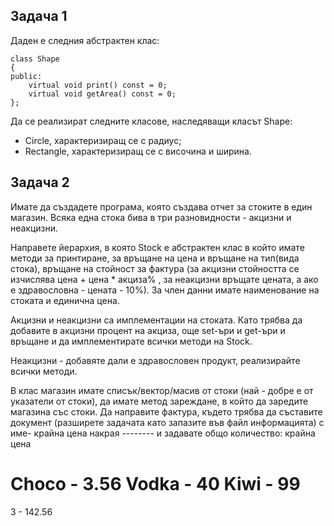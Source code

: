 ## Задача 1

Даден е следния абстрактен клас:

    class Shape
    {
    public:
        virtual void print() const = 0;
        virtual void getArea() const = 0;
    };

Да се реализират следните класове, наследяващи класът Shape:

- Circle, характеризиращ се с радиус;
- Rectangle, характеризиращ се с височина и ширина.

## Задача 2

Имате да създадете програма, която създава отчет за стоките в един магазин. Всяка една стока бива в три разновидности - акцизни и неакцизни.

Направете йерархия, в която Stock  е абстрактен клас в който имате методи за принтиране, за връщане на цена и връщане на тип(вида стока), връщане на стойност за фактура (за акцизни стойността се изчислява цена + цена * акциза% , за неакцизни връщате цената, а ако е здравословна - цената - 10%). За член данни имате наименование на стоката и единична цена.

Акцизни и неакцизни са имплементации на стоката. Като трябва да добавите в акцизни процент на акциза, още set-ъри и get-ъри и връщане и да имплементирате всички методи на Stock.

Неакцизни - добавяте дали е здравословен продукт, реализирайте всички методи.

В клас магазин имате списък/вектор/масив от стоки  (най - добре е от указатели от стоки), да имате метод зареждане, в който да заредите магазина със стоки. Да направите фактура, където трябва да съставите документ (разширете задачата като запазите във файл информацията) с име- крайна цена накрая -------- и задавате общо количество: крайна цена



Choco - 3.56
Vodka - 40
Kiwi - 99
=========
3 - 142.56